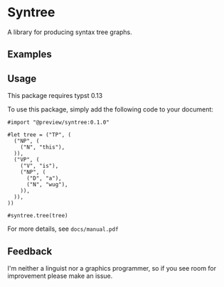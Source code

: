 # Syntree

A library for producing syntax tree graphs.

## Examples

## Usage

This package requires typst 0.13

To use this package, simply add the following code to your document:

```typ
#import "@preview/syntree:0.1.0"

#let tree = ("TP", (
  ("NP", (
    ("N", "this"),
  )),
  ("VP", (
    ("V", "is"),
    ("NP", (
      ("D", "a"),
      ("N", "wug"),
    )),
  )),
))

#syntree.tree(tree)
```

For more details, see `docs/manual.pdf`

## Feedback

I'm neither a linguist nor a graphics programmer, so if you see room for improvement please make an issue.
